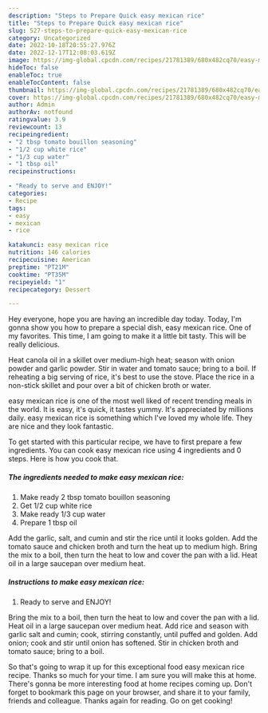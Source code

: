 ```yaml
---
description: "Steps to Prepare Quick easy mexican rice"
title: "Steps to Prepare Quick easy mexican rice"
slug: 527-steps-to-prepare-quick-easy-mexican-rice
category: Uncategorized
date: 2022-10-18T20:55:27.976Z
date: 2022-12-17T12:08:03.619Z
image: https://img-global.cpcdn.com/recipes/21781389/680x482cq70/easy-mexican-rice-recipe-main-photo.jpg
hideToc: false
enableToc: true
enableTocContent: false
thumbnail: https://img-global.cpcdn.com/recipes/21781389/680x482cq70/easy-mexican-rice-recipe-main-photo.jpg
cover: https://img-global.cpcdn.com/recipes/21781389/680x482cq70/easy-mexican-rice-recipe-main-photo.jpg
author: Admin
authorAv: notfound
ratingvalue: 3.9
reviewcount: 13
recipeingredient:
- "2 tbsp tomato bouillon seasoning"
- "1/2 cup white rice"
- "1/3 cup water"
- "1 tbsp oil"
recipeinstructions:

- "Ready to serve and ENJOY!"
categories:
- Recipe
tags:
- easy
- mexican
- rice

katakunci: easy mexican rice 
nutrition: 146 calories
recipecuisine: American
preptime: "PT21M"
cooktime: "PT35M"
recipeyield: "1"
recipecategory: Dessert

---
```



Hey everyone, hope you are having an incredible day today. Today, I'm gonna show you how to prepare a special dish, easy mexican rice. One of my favorites. This time, I am going to make it a little bit tasty. This will be really delicious.

Heat canola oil in a skillet over medium-high heat; season with onion powder and garlic powder. Stir in water and tomato sauce; bring to a boil. If reheating a big serving of rice, it&#39;s best to use the stove. Place the rice in a non-stick skillet and pour over a bit of chicken broth or water.

easy mexican rice is one of the most well liked of recent trending meals in the world. It is easy, it's quick, it tastes yummy. It's appreciated by millions daily. easy mexican rice is something which I've loved my whole life. They are nice and they look fantastic.


To get started with this particular recipe, we have to first prepare a few ingredients. You can cook easy mexican rice using 4 ingredients and 0 steps. Here is how you cook that.

<!--inarticleads1-->

##### The ingredients needed to make easy mexican rice:

1. Make ready 2 tbsp tomato bouillon seasoning
1. Get 1/2 cup white rice
1. Make ready 1/3 cup water
1. Prepare 1 tbsp oil


Add the garlic, salt, and cumin and stir the rice until it looks golden. Add the tomato sauce and chicken broth and turn the heat up to medium high. Bring the mix to a boil, then turn the heat to low and cover the pan with a lid. Heat oil in a large saucepan over medium heat. 

<!--inarticleads2-->

##### Instructions to make easy mexican rice:


1. Ready to serve and ENJOY!

Bring the mix to a boil, then turn the heat to low and cover the pan with a lid. Heat oil in a large saucepan over medium heat. Add rice and season with garlic salt and cumin; cook, stirring constantly, until puffed and golden. Add onion; cook and stir until onion has softened. Stir in chicken broth and tomato sauce; bring to a boil. 

So that's going to wrap it up for this exceptional food easy mexican rice recipe. Thanks so much for your time. I am sure you will make this at home. There's gonna be more interesting food at home recipes coming up. Don't forget to bookmark this page on your browser, and share it to your family, friends and colleague. Thanks again for reading. Go on get cooking!
